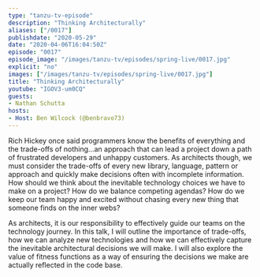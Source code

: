 ```yaml
---
type: "tanzu-tv-episode"
description: "Thinking Architecturally"
aliases: ["/0017"]
publishdate: "2020-05-29"
date: "2020-04-06T16:04:50Z"
episode: "0017"
episode_image: "/images/tanzu-tv/episodes/spring-live/0017.jpg"
explicit: "no"
images: ["/images/tanzu-tv/episodes/spring-live/0017.jpg"]
title: "Thinking Architecturally"
youtube: "IGOV3-um0CQ"
guests: 
- Nathan Schutta
hosts: 
- Host: Ben Wilcock (@benbravo73)
---
```


Rich Hickey once said programmers know the benefits of everything and the trade-offs of nothing…an approach that can lead a project down a path of frustrated developers and unhappy customers. As architects though, we must consider the trade-offs of every new library, language, pattern or approach and quickly make decisions often with incomplete information. How should we think about the inevitable technology choices we have to make on a project? How do we balance competing agendas? How do we keep our team happy and excited without chasing every new thing that someone finds on the inner webs?

As architects, it is our responsibility to effectively guide our teams on the technology journey. In this talk, I will outline the importance of trade-offs, how we can analyze new technologies and how we can effectively capture the inevitable architectural decisions we will make. I will also explore the value of fitness functions as a way of ensuring the decisions we make are actually reflected in the code base.



